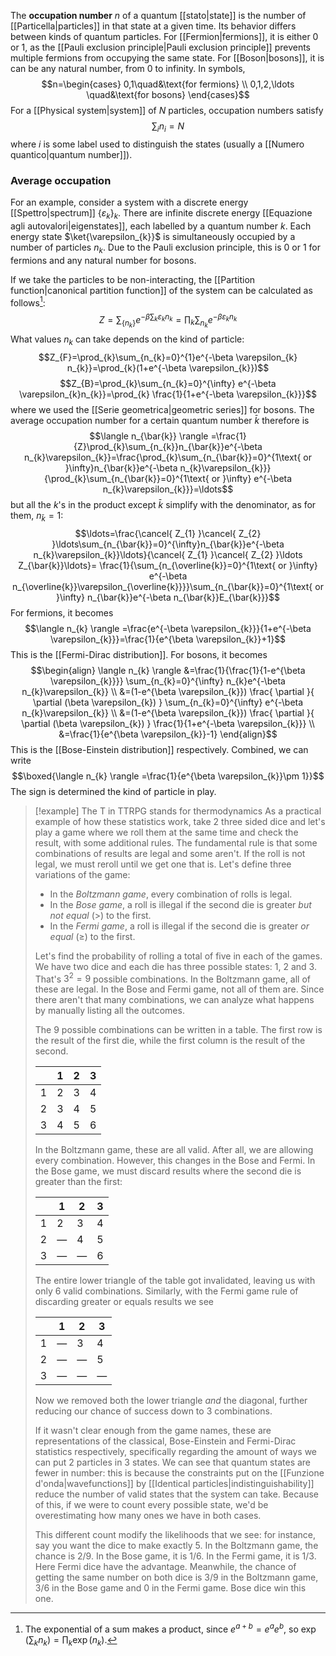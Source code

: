 The **occupation number** $n$ of a quantum [[stato|state]] is the number of [[Particella|particles]] in that state at a given time. Its behavior differs between kinds of quantum particles. For [[Fermion|fermions]], it is either 0 or 1, as the [[Pauli exclusion principle|Pauli exclusion principle]] prevents multiple fermions from occupying the same state. For [[Boson|bosons]], it is can be any natural number, from 0 to infinity. In symbols,
$$n=\begin{cases}
0,1\quad&\text{for fermions} \\
0,1,2,\ldots \quad&\text{for bosons}
\end{cases}$$
For a [[Physical system|system]] of $N$ particles, occupation numbers satisfy
$$\sum_{i}n_{i}=N $$
where $i$ is some label used to distinguish the states (usually a [[Numero quantico|quantum number]]).
### Average occupation
For an example, consider a system with a discrete energy [[Spettro|spectrum]] $\{ \varepsilon_{k} \}_{k}$. There are infinite discrete energy [[Equazione agli autovalori|eigenstates]], each labelled by a quantum number $k$. Each energy state $\ket{\varepsilon_{k}}$ is simultaneously occupied by a number of particles $n_{k}$. Due to the Pauli exclusion principle, this is 0 or 1 for fermions and any natural number for bosons.

If we take the particles to be non-interacting, the [[Partition function|canonical partition function]] of the system can be calculated as follows[^1]:
$$Z=\sum_{\{ n_{k} \}}e^{-\beta \sum_{k}\varepsilon_{k}n_{k}}=\prod_{k}\sum_{n_{k}}e^{-\beta\varepsilon_{k}n_{k}}$$
What values $n_{k}$ can take depends on the kind of particle:
$$Z_{F}=\prod_{k}\sum_{n_{k}=0}^{1}e^{-\beta \varepsilon_{k} n_{k}}=\prod_{k}(1+e^{-\beta \varepsilon_{k}})$$
$$Z_{B}=\prod_{k}\sum_{n_{k}=0}^{\infty} e^{-\beta \varepsilon_{k}n_{k}}=\prod_{k} \frac{1}{1+e^{-\beta \varepsilon_{k}}}$$
where we used the [[Serie geometrica|geometric series]] for bosons. The average occupation number for a certain quantum number $\bar{k}$ therefore is
$$\langle n_{\bar{k}} \rangle =\frac{1}{Z}\prod_{k}\sum_{n_{k}}n_{\bar{k}}e^{-\beta n_{k}\varepsilon_{k}}=\frac{\prod_{k}\sum_{n_{\bar{k}}=0}^{1\text{ or }\infty}n_{\bar{k}}e^{-\beta n_{k}\varepsilon_{k}}}{\prod_{k}\sum_{n_{\bar{k}}=0}^{1\text{ or }\infty} e^{-\beta n_{k}\varepsilon_{k}}}=\ldots$$
but all the $k$'s in the product except $\bar{k}$ simplify with the denominator, as for them, $n_{\bar{k}}=1$:
$$\ldots=\frac{\cancel{ Z_{1} }\cancel{ Z_{2} }\ldots\sum_{n_{\bar{k}}=0}^{\infty}n_{\bar{k}}e^{-\beta n_{k}\varepsilon_{k}}\ldots}{\cancel{ Z_{1} }\cancel{ Z_{2} }\ldots Z_{\bar{k}}\ldots}= \frac{1}{\sum_{n_{\overline{k}}=0}^{1\text{ or }\infty} e^{-\beta n_{\overline{k}}\varepsilon_{\overline{k}}}}\sum_{n_{\bar{k}}=0}^{1\text{ or }\infty} n_{\bar{k}}e^{-\beta n_{\bar{k}}E_{\bar{k}}}$$
For fermions, it becomes
$$\langle n_{k} \rangle =\frac{e^{-\beta \varepsilon_{k}}}{1+e^{-\beta \varepsilon_{k}}}=\frac{1}{e^{\beta \varepsilon_{k}}+1}$$
This is the [[Fermi-Dirac distribution]]. For bosons, it becomes
$$\begin{align}
\langle n_{k} \rangle &=\frac{1}{\frac{1}{1-e^{\beta \varepsilon_{k}}}} \sum_{n_{k}=0}^{\infty} n_{k}e^{-\beta n_{k}\varepsilon_{k}} \\
&=(1-e^{\beta \varepsilon_{k}}) \frac{ \partial  }{ \partial (\beta \varepsilon_{k}) } \sum_{n_{k}=0}^{\infty} e^{-\beta n_{k}\varepsilon_{k}} \\
&=(1-e^{\beta \varepsilon_{k}}) \frac{ \partial  }{ \partial (\beta \varepsilon_{k}) } \frac{1}{1+e^{-\beta \varepsilon_{k}}} \\
&=\frac{1}{e^{\beta \varepsilon_{k}}-1}
\end{align}$$
This is the [[Bose-Einstein distribution]] respectively. Combined, we can write
$$\boxed{\langle n_{k} \rangle =\frac{1}{e^{\beta \varepsilon_{k}}\pm 1}}$$
The sign is determined the kind of particle in play.

> [!example] The T in TTRPG stands for thermodynamics
> As a practical example of how these statistics work, take 2 three sided dice and let's play a game where we roll them at the same time and check the result, with some additional rules. The fundamental rule is that some combinations of results are legal and some aren't. If the roll is not legal, we must reroll until we get one that is. Let's define three variations of the game:
> - In the *Boltzmann game*, every combination of rolls is legal.
> - In the *Bose game*, a roll is illegal if the second die is greater *but not equal* ($>$) to the first.
> - In the *Fermi game*, a roll is illegal if the second die is greater *or equal* ($\geq$) to the first.
> 
> Let's find the probability of rolling a total of five in each of the games. We have two dice and each die has three possible states: 1, 2 and 3. That's $3^{2}=9$ possible combinations. In the Boltzmann game, all of these are legal. In the Bose and Fermi game, not all of them are. Since there aren't that many combinations, we can analyze what happens by manually listing all the outcomes.
> 
> The 9 possible combinations can be written in a table. The first row is the result of the first die, while the first column is the result of the second.
> 
> |     | 1   | 2   | 3   |
> | --- | --- | --- | --- |
> | 1   | 2   | 3   | 4   |
> | 2   | 3   | 4   | 5   |
> | 3   | 4   | 5   | 6   |
> 
> In the Boltzmann game, these are all valid. After all, we are allowing every combination. However, this changes in the Bose and Fermi. In the Bose game, we must discard results where the second die is greater than the first:
>
> |     | 1   | 2   | 3   |
> | --- | --- | --- | --- |
> | 1   | 2   | 3   | 4   |
> | 2   | —   | 4   | 5   |
> | 3   | —   | —   | 6   |
>
> The entire lower triangle of the table got invalidated, leaving us with only 6 valid combinations. Similarly, with the Fermi game rule of discarding greater or equals results we see
> 
> |     | 1   | 2   | 3   |
> | --- | --- | --- | --- |
> | 1   | —   | 3   | 4   |
> | 2   | —   | —   | 5   |
> | 3   | —   | —   | —   |
> 
> Now we removed both the lower triangle *and* the diagonal, further reducing our chance of success down to 3 combinations.
> 
> If it wasn't clear enough from the game names, these are representations of the classical, Bose-Einstein and Fermi-Dirac statistics respectively, specifically regarding the amount of ways we can put 2 particles in 3 states. We can see that quantum states are fewer in number: this is because the constraints put on the [[Funzione d'onda|wavefunctions]] by [[Identical particles|indistinguishability]] reduce the number of valid states that the system can take. Because of this, if we were to count every possible state, we'd be overestimating how many ones we have in both cases.
> 
> This different count modify the likelihoods that we see: for instance, say you want the dice to make exactly 5. In the Boltzmann game, the chance is 2/9. In the Bose game, it is 1/6. In the Fermi game, it is 1/3. Here Fermi dice have the advantage. Meanwhile, the chance of getting the same number on both dice is 3/9 in the Boltzmann game, 3/6 in the Bose game and 0 in the Fermi game. Bose dice win this one.

[^1]: The exponential of a sum makes a product, since $e^{a+b}=e^{a}e^{b}$, so $\exp\left( \sum_{k}n_{k} \right)=\prod_{k}\exp(n_{k})$.